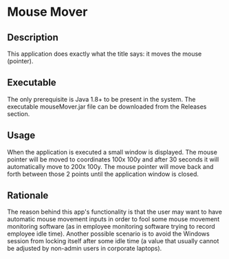 # Mouse Mover

## Description
This application does exactly what the title says: it moves the mouse (pointer).

## Executable
The only prerequisite is Java 1.8+ to be present in the system. The executable mouseMover.jar file can be downloaded from the Releases section.

## Usage
When the application is executed a small window is displayed. The mouse pointer will be moved to coordinates 100x 100y and after 30 seconds it will automatically move to 200x 100y. The mouse pointer will move back and forth between those 2 points until the application window is closed.

## Rationale
The reason behind this app's functionality is that the user may want to have automatic mouse movement inputs in order to fool some mouse movement monitoring software (as in employee monitoring software trying to record employee idle time).
Another possible scenario is to avoid the Windows session from locking itself after some idle time (a value that usually cannot be adjusted by non-admin users in corporate laptops).
